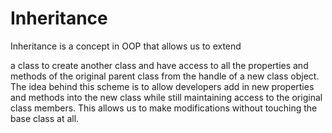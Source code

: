 # Inheritance

 Inheritance is a concept in OOP that allows us to extend

 <p>a class to create another class and have access to all the properties and methods of the original 
 parent class from the handle of a new class object.
 The idea behind this scheme is to allow developers add in new properties and methods into the new class while 
 still maintaining access to the original class members.
 This allows us to make modifications without touching the base class at all.</p>

